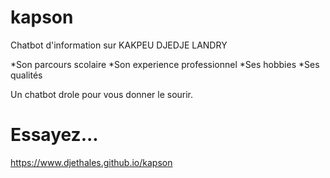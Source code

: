 # kapson
Chatbot d'information sur KAKPEU DJEDJE LANDRY

*Son parcours scolaire
*Son experience professionnel
*Ses hobbies
*Ses qualités

Un chatbot drole pour vous donner le sourir.

# Essayez...

https://www.djethales.github.io/kapson